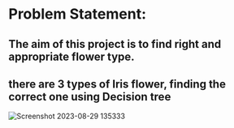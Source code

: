 # Problem Statement:

## The aim of this project is to find right and appropriate flower type.

## there are 3 types of Iris flower, finding the correct one using Decision tree



![Screenshot 2023-08-29 135333](https://github.com/Farrukh-Maruf/The_Spark_Foundation/assets/115053478/bfefe905-3198-452e-b3fa-d7589c4c5ce7)
